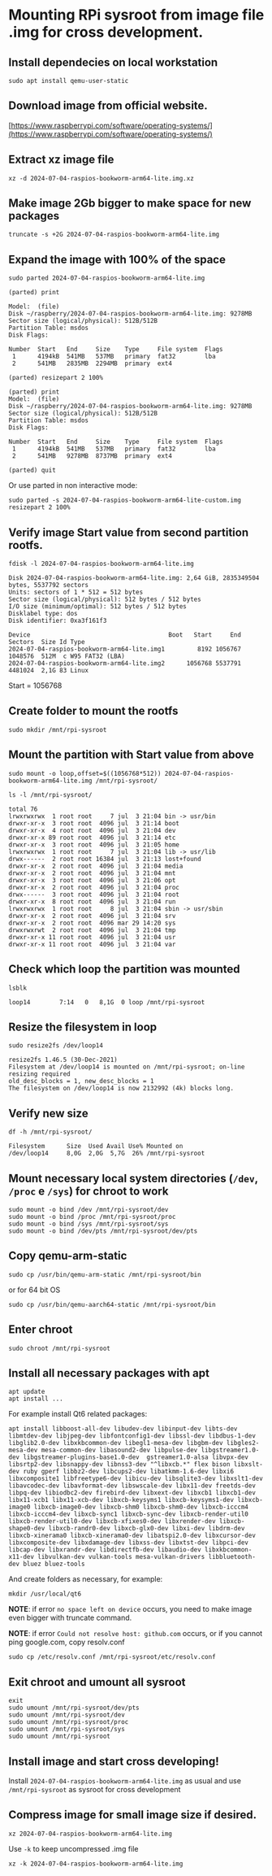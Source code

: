 # Mounting RPi sysroot from image file .img for cross development.

## Install dependecies on local workstation

```
sudo apt install qemu-user-static
```

## Download image from official website.

[https://www.raspberrypi.com/software/operating-systems/](https://www.raspberrypi.com/software/operating-systems/)

## Extract xz image file

```
xz -d 2024-07-04-raspios-bookworm-arm64-lite.img.xz
```

## Make image 2Gb bigger to make space for new packages

```
truncate -s +2G 2024-07-04-raspios-bookworm-arm64-lite.img
```

## Expand the image with 100% of the space

```
sudo parted 2024-07-04-raspios-bookworm-arm64-lite.img

(parted) print

Model:  (file)
Disk ~/raspberry/2024-07-04-raspios-bookworm-arm64-lite.img: 9278MB
Sector size (logical/physical): 512B/512B
Partition Table: msdos
Disk Flags: 

Number  Start   End     Size    Type     File system  Flags
 1      4194kB  541MB   537MB   primary  fat32        lba
 2      541MB   2835MB  2294MB  primary  ext4

(parted) resizepart 2 100%

(parted) print
Model:  (file)
Disk ~/raspberry/2024-07-04-raspios-bookworm-arm64-lite.img: 9278MB
Sector size (logical/physical): 512B/512B
Partition Table: msdos
Disk Flags: 

Number  Start   End     Size    Type     File system  Flags
 1      4194kB  541MB   537MB   primary  fat32        lba
 2      541MB   9278MB  8737MB  primary  ext4

(parted) quit
```

Or use parted in non interactive mode:

```
sudo parted -s 2024-07-04-raspios-bookworm-arm64-lite-custom.img resizepart 2 100%
```

## Verify image Start value from second partition rootfs.

```
fdisk -l 2024-07-04-raspios-bookworm-arm64-lite.img
```

```
Disk 2024-07-04-raspios-bookworm-arm64-lite.img: 2,64 GiB, 2835349504 bytes, 5537792 sectors
Units: sectors of 1 * 512 = 512 bytes
Sector size (logical/physical): 512 bytes / 512 bytes
I/O size (minimum/optimal): 512 bytes / 512 bytes
Disklabel type: dos
Disk identifier: 0xa3f161f3

Device                                      Boot   Start     End Sectors  Size Id Type
2024-07-04-raspios-bookworm-arm64-lite.img1         8192 1056767 1048576  512M  c W95 FAT32 (LBA)
2024-07-04-raspios-bookworm-arm64-lite.img2      1056768 5537791 4481024  2,1G 83 Linux
```

Start = 1056768

## Create folder to mount the rootfs

```
sudo mkdir /mnt/rpi-sysroot
```

## Mount the partition with Start value from above

```
sudo mount -o loop,offset=$((1056768*512)) 2024-07-04-raspios-bookworm-arm64-lite.img /mnt/rpi-sysroot/
```

```
ls -l /mnt/rpi-sysroot/

total 76
lrwxrwxrwx  1 root root     7 jul  3 21:04 bin -> usr/bin
drwxr-xr-x  3 root root  4096 jul  3 21:14 boot
drwxr-xr-x  4 root root  4096 jul  3 21:04 dev
drwxr-xr-x 89 root root  4096 jul  3 21:14 etc
drwxr-xr-x  3 root root  4096 jul  3 21:05 home
lrwxrwxrwx  1 root root     7 jul  3 21:04 lib -> usr/lib
drwx------  2 root root 16384 jul  3 21:13 lost+found
drwxr-xr-x  2 root root  4096 jul  3 21:04 media
drwxr-xr-x  2 root root  4096 jul  3 21:04 mnt
drwxr-xr-x  3 root root  4096 jul  3 21:06 opt
drwxr-xr-x  2 root root  4096 jul  3 21:04 proc
drwx------  3 root root  4096 jul  3 21:04 root
drwxr-xr-x  8 root root  4096 jul  3 21:04 run
lrwxrwxrwx  1 root root     8 jul  3 21:04 sbin -> usr/sbin
drwxr-xr-x  2 root root  4096 jul  3 21:04 srv
drwxr-xr-x  2 root root  4096 mar 29 14:20 sys
drwxrwxrwt  2 root root  4096 jul  3 21:04 tmp
drwxr-xr-x 11 root root  4096 jul  3 21:04 usr
drwxr-xr-x 11 root root  4096 jul  3 21:04 var
```

## Check which loop the partition was mounted

```
lsblk

loop14        7:14   0   8,1G  0 loop /mnt/rpi-sysroot
```

## Resize the filesystem in loop

```
sudo resize2fs /dev/loop14

resize2fs 1.46.5 (30-Dec-2021)
Filesystem at /dev/loop14 is mounted on /mnt/rpi-sysroot; on-line resizing required
old_desc_blocks = 1, new_desc_blocks = 1
The filesystem on /dev/loop14 is now 2132992 (4k) blocks long.
```

## Verify new size

```
df -h /mnt/rpi-sysroot/

Filesystem      Size  Used Avail Use% Mounted on
/dev/loop14     8,0G  2,0G  5,7G  26% /mnt/rpi-sysroot
```

## Mount necessary local system directories (`/dev`, `/proc` e `/sys`) for chroot to work

```
sudo mount -o bind /dev /mnt/rpi-sysroot/dev
sudo mount -o bind /proc /mnt/rpi-sysroot/proc
sudo mount -o bind /sys /mnt/rpi-sysroot/sys
sudo mount -o bind /dev/pts /mnt/rpi-sysroot/dev/pts
```

## Copy qemu-arm-static

```
sudo cp /usr/bin/qemu-arm-static /mnt/rpi-sysroot/bin
```

or for 64 bit OS

```
sudo cp /usr/bin/qemu-aarch64-static /mnt/rpi-sysroot/bin
```

## Enter chroot

```
sudo chroot /mnt/rpi-sysroot
```

## Install all necessary packages with apt

```
apt update
apt install ...
```

For example install Qt6 related packages:

```
apt install libboost-all-dev libudev-dev libinput-dev libts-dev libmtdev-dev libjpeg-dev libfontconfig1-dev libssl-dev libdbus-1-dev libglib2.0-dev libxkbcommon-dev libegl1-mesa-dev libgbm-dev libgles2-mesa-dev mesa-common-dev libasound2-dev libpulse-dev libgstreamer1.0-dev libgstreamer-plugins-base1.0-dev  gstreamer1.0-alsa libvpx-dev libsrtp2-dev libsnappy-dev libnss3-dev "^libxcb.*" flex bison libxslt-dev ruby gperf libbz2-dev libcups2-dev libatkmm-1.6-dev libxi6 libxcomposite1 libfreetype6-dev libicu-dev libsqlite3-dev libxslt1-dev libavcodec-dev libavformat-dev libswscale-dev libx11-dev freetds-dev libpq-dev libiodbc2-dev firebird-dev libxext-dev libxcb1 libxcb1-dev libx11-xcb1 libx11-xcb-dev libxcb-keysyms1 libxcb-keysyms1-dev libxcb-image0 libxcb-image0-dev libxcb-shm0 libxcb-shm0-dev libxcb-icccm4 libxcb-icccm4-dev libxcb-sync1 libxcb-sync-dev libxcb-render-util0 libxcb-render-util0-dev libxcb-xfixes0-dev libxrender-dev libxcb-shape0-dev libxcb-randr0-dev libxcb-glx0-dev libxi-dev libdrm-dev libxcb-xinerama0 libxcb-xinerama0-dev libatspi2.0-dev libxcursor-dev libxcomposite-dev libxdamage-dev libxss-dev libxtst-dev libpci-dev libcap-dev libxrandr-dev libdirectfb-dev libaudio-dev libxkbcommon-x11-dev libvulkan-dev vulkan-tools mesa-vulkan-drivers libbluetooth-dev bluez bluez-tools
```

And create folders as necessary, for example:

```
mkdir /usr/local/qt6
```

**NOTE**: if error `no space left on device` occurs, you need to make image even bigger with truncate command.

**NOTE**: if error `Could not resolve host: github.com` occurs, or if you cannot ping google.com, copy resolv.conf

```
sudo cp /etc/resolv.conf /mnt/rpi-sysroot/etc/resolv.conf
```

## Exit chroot and umount all sysroot

```
exit
sudo umount /mnt/rpi-sysroot/dev/pts
sudo umount /mnt/rpi-sysroot/dev
sudo umount /mnt/rpi-sysroot/proc
sudo umount /mnt/rpi-sysroot/sys
sudo umount /mnt/rpi-sysroot
```

## Install image and start cross developing!

Install `2024-07-04-raspios-bookworm-arm64-lite.img` as usual and use `/mnt/rpi-sysroot` as sysroot for cross development

## Compress image for small image size if desired.

```
xz 2024-07-04-raspios-bookworm-arm64-lite.img
```

Use `-k` to keep uncompressed .img file

```
xz -k 2024-07-04-raspios-bookworm-arm64-lite.img
```